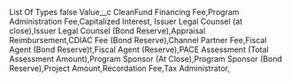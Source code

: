 <?xml version="1.0" encoding="UTF-8"?>
<CustomMetadata xmlns="http://soap.sforce.com/2006/04/metadata" xmlns:xsi="http://www.w3.org/2001/XMLSchema-instance" xmlns:xsd="http://www.w3.org/2001/XMLSchema">
    <label>List Of Types</label>
    <protected>false</protected>
    <values>
        <field>Value__c</field>
        <value xsi:type="xsd:string">CleanFund Financing Fee,Program Administration Fee,Capitalized Interest, Issuer Legal Counsel (at close),Issuer Legal Counsel (Bond Reserve),Appraisal Reimbursement,CDIAC Fee (Bond Reserve),Channel Partner Fee,Fiscal Agent (Bond Reserve)t,Fiscal Agent (Reserve),PACE Assessment (Total Assessment Amount),Program Sponsor (At Close),Program Sponsor (Bond Reserve),Project Amount,Recordation Fee,Tax Administrator,</value>
    </values>
</CustomMetadata>
